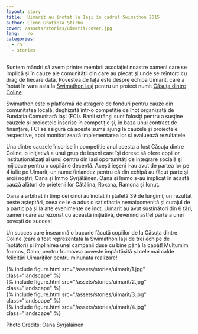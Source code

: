 ```yaml
---
layout: story
title:  Uimarit au înotat la Iași în cadrul Swimathon 2015
author: Elenn Grațiela Știrbu
cover: /assets/stories/uimarit/cover.jpg
lang:   ro
categories:
  - ro
  - stories
---
```


Suntem mândri să avem printre membrii asociației noastre oameni care se implică și în cauze ale comunității din care au plecat și unde se reîntorc cu drag de fiecare dată. Povestea de față este despre echipa Uimarit, care a înotat în vara asta la [Swimathon Iași](http://www.swimathon.fundatiacomunitaraiasi.ro) pentru un proiect numit [Căsuța dintre Coline](http://www.fundatiacomunitaraiasi.ro/recomandam/gazduit-de-fci/casuta-dintre-coline/ ).

Swimathon este o platformă de atragere de fonduri pentru cauze din comunitatea locală, deghizată într-o competiție de înot organizată de Fundația Comunitară Iași (FCI). Banii strânși sunt folosiți pentru a susține cauzele și proiectele înscrise în competiție și, în baza unui contract de finanțare, FCI se asigură că aceste sume ajung la cauzele și proiectele respective, apoi monitorizează implementarea lor și evaluează rezultatele.

Una dintre cauzele înscrise în competiție anul acesta a fost Căsuța dintre Coline, o iniţiativă a unui grup de ieşeni care îşi doresc să ofere copiilor instituţionalizaţi ai unui centru din Iași oportunităţi de integrare socială şi mijloace pentru o copilărie decentă. Acești ieșeni i-au avut de partea lor pe 4 iulie pe Uimarit, un nume finlandez pentru că din echipă au făcut parte și eroii noștri, Oana și Immo Syrjäläinen. Oana și Immo s-au implicat în acastă cauză alături de prietenii lor Cătălina, Roxana, Ramona și Ionuț.

Oana a arbitrat în timp cei cinci au înotat în ștafetă 39 de lungimi, un rezultat peste așteptări, ceea ce le-a adus o satisfacție nemaipomenită și curajul de a participa și la alte evenimente de înot. Uimarit au avut susținători din 6 țări, oameni care au rezonat cu această inițiativă, devenind astfel parte a unei povești de succes!

Un succes care înseamnă o bucurie făcută copiilor de la Căsuța dintre Coline (care a fost reprezentată la Swimathon Iași de trei echipe de înotători) și împlinirea unei campanii duse cu bine până la capăt!
Mulțumim frumos, Oana, pentru frumoasa poveste împărtășită și cele mai calde felicitări Uimariților pentru minunata realizare!

<div class="row vertical-align">
  <div class="col-md-4 col-md-offset-1">
    {% include figure.html src="/assets/stories/uimarit/1.jpg" class="landscape" %}
  </div>
  <div class="col-md-6">
    {% include figure.html src="/assets/stories/uimarit/2.jpg" class="landscape" %}
  </div>
</div>
<div>
  <div class="col-md-6">
    {% include figure.html src="/assets/stories/uimarit/3.jpg" class="landscape" %}
  </div>
  <div class="col-md-6">
    {% include figure.html src="/assets/stories/uimarit/4.jpg" class="landscape" %}
  </div>
</div>

Photo Credits: Oana Syrjäläinen
